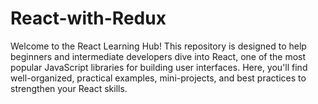 # React-with-Redux
Welcome to the React Learning Hub! This repository is designed to help beginners and intermediate developers dive into React, one of the most popular JavaScript libraries for building user interfaces. Here, you'll find well-organized, practical examples, mini-projects, and best practices to strengthen your React skills.
